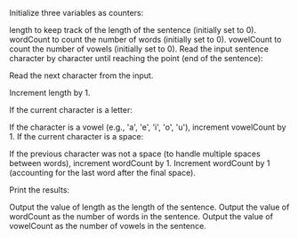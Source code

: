 Initialize three variables as counters:

length to keep track of the length of the sentence (initially set to 0).
wordCount to count the number of words (initially set to 0).
vowelCount to count the number of vowels (initially set to 0).
Read the input sentence character by character until reaching the point (end of the sentence):

Read the next character from the input.

Increment length by 1.

If the current character is a letter:

If the character is a vowel (e.g., 'a', 'e', 'i', 'o', 'u'), increment vowelCount by 1.
If the current character is a space:

If the previous character was not a space (to handle multiple spaces between words), increment wordCount by 1.
Increment wordCount by 1 (accounting for the last word after the final space).

Print the results:

Output the value of length as the length of the sentence.
Output the value of wordCount as the number of words in the sentence.
Output the value of vowelCount as the number of vowels in the sentence.